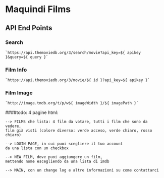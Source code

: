 # Maquindi Films

## API End Points

### Search

	`https://api.themoviedb.org/3/search/movie?api_key=${ apikey }&query=${ query }`

### Film Info

	`https://api.themoviedb.org/3/movie/${ id }?api_key=${ apikey }`

### Film Image

	`http://image.tmdb.org/t/p/w${ imageWidth }/${ imagePath }`
	

####todo:
4 pagine html:

	--> FILMS che lista: 4 film da votare, tutti i film che sono da vedere,
	film già visti (colore diverso: verde acceso, verde chiaro, rosso chiaro)

	--> LOGIN PAGE, in cui puoi scegliere il tuo account
	da una lista con un checkbox

	--> NEW FILM, dove puoi aggiungere un film,
	mettendo nome escegliendo da una lista di imdb

	--> MAIN, con un change log e altre informazioni su come contattarci
